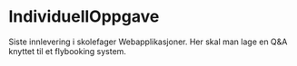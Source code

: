 # IndividuellOppgave
Siste innlevering i skolefager Webapplikasjoner. Her skal man lage en Q&amp;A knyttet til et flybooking system.
